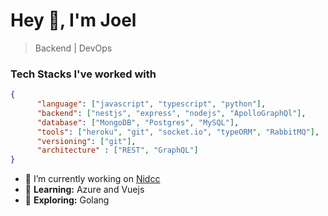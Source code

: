 # Hey 👋, I'm Joel
>Backend | DevOps



### Tech Stacks I've worked with

```json
{
      "language": ["javascript", "typescript", "python"],
      "backend": ["nestjs", "express", "nodejs", "ApolloGraphQl"],
      "database": ["MongoDB", "Postgres", "MySQL"],
      "tools": ["heroku", "git", "socket.io", "typeORM", "RabbitMQ"],
      "versioning": ["git"],
      "architecture" : ["REST", "GraphQL"]
}
```
- 🔭 I’m currently working on [Nidcc](https://nidcc.gtcomnet.com/)
- 🌱 <b>Learning:</b> Azure and Vuejs
- 🤔 <b>Exploring:</b> Golang
